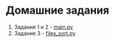 # Домашние задания
1. Задания 1 и 2 - [main.py](main.py)
2. Задание 3 - [files_sort.py](files_sort.py)

